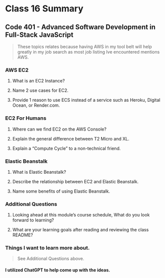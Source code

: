 # Class 16 Summary
## Code 401 - Advanced Software Development in Full-Stack JavaScript

> These topics relates because having AWS in my tool belt will help greatly in my job search as most job listing Ive encountered mentions AWS.

### AWS EC2
1. What is an EC2 Instance?
> 
2. Name 2 use cases for EC2.
> 
3. Provide 1 reason to use ECS instead of a service such as Heroku, Digital Ocean, or Render.com.
> 

### EC2 For Humans
1. Where can we find EC2 on the AWS Console?
> 
2. Explain the general difference between T2 Micro and XL.
> 
3. Explain a “Compute Cycle” to a non-technical friend.
> 

### Elastic Beanstalk
1. What is Elastic Beanstalk?
> 
2. Describe the relationship between EC2 and Elastic Beanstalk.
> 
3. Name some benefits of using Elastic Beanstalk.
> 

### Additional Questions
1. Looking ahead at this module’s course schedule, What do you look forward to learning?
> 
2. What are your learning goals after reading and reviewing the class README?
> 

### Things I want to learn more about.
> See Additional Questions above.

#### I utilized ChatGPT to help come up with the ideas.
